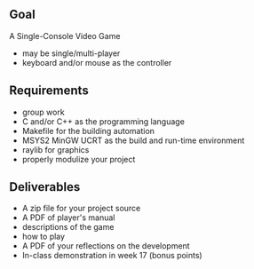 ## Goal
A Single-Console Video Game

* may be single/multi-player
* keyboard and/or mouse as the controller

## Requirements
* group work
* C and/or C++ as the programming language
* Makefile for the building automation
* MSYS2 MinGW UCRT as the build and run-time environment
* raylib for graphics
* properly modulize your project

## Deliverables
* A zip file for your project source
* A PDF of player's manual
* descriptions of the game
* how to play
* A PDF of your reflections on the development
* In-class demonstration in week 17 (bonus points)
